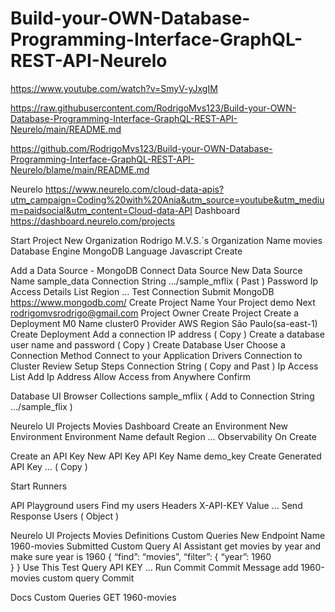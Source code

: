 # Build-your-OWN-Database-Programming-Interface-GraphQL-REST-API-Neurelo

https://www.youtube.com/watch?v=SmyV-yJxgIM 

https://raw.githubusercontent.com/RodrigoMvs123/Build-your-OWN-Database-Programming-Interface-GraphQL-REST-API-Neurelo/main/README.md

https://github.com/RodrigoMvs123/Build-your-OWN-Database-Programming-Interface-GraphQL-REST-API-Neurelo/blame/main/README.md

Neurelo 
https://www.neurelo.com/cloud-data-apis?utm_campaign=Coding%20with%20Ania&utm_source=youtube&utm_medium=paidsocial&utm_content=Cloud-data-API 
Dashboard
https://dashboard.neurelo.com/projects 

Start Project 
New
Organization
Rodrigo M.V.S.´s Organization
Name
movies
Database Engine
MongoDB
Language
Javascript
Create

Add a Data Source - MongoDB
Connect Data Source
New Data Source
Name
sample_data
Connection String
…/sample_mflix ( Past )
Password
Ip Access Details List
Region 
…
Test Connection
Submit 
MongoDB
https://www.mongodb.com/ 
Create Project
Name Your Project
demo
Next
rodrigomvsrodrigo@gmail.com     Project Owner 
Create Project
Create a Deployment
M0
Name 
cluster0
Provider
AWS
Region
São Paulo(sa-east-1)
Create Deployment
Add a connection IP address ( Copy ) 
Create a database user
name and password ( Copy )
Create Database User
Choose a Connection Method
Connect to your Application
Drivers
Connection to Cluster
Review Setup Steps
Connection String ( Copy and Past )
Ip Access List
Add Ip Address
Allow Access from Anywhere
Confirm

Database UI
Browser Collections
sample_mflix ( Add to Connection String …/sample_flix )

Neurelo UI
Projects
Movies
Dashboard
Create an Environment 
New Environment 
Environment Name
default
Region
…
Observability 
On
Create

Create an API Key
New API Key
API Key Name
demo_key
Create
Generated API Key
… ( Copy )

Start Runners

API Playground
users
Find my users
Headers
X-API-KEY      Value …
Send
Response
Users ( Object )

Neurelo UI
Projects
Movies
Definitions
Custom Queries
New
Endpoint Name
1960-movies
Submitted
Custom Query AI Assistant
get movies by year and make sure year is 1960
{ 
	“find”: “movies”,
	“filter”: {
		“year”: 1960	
		}
}
Use This
Test Query
API KEY
…
Run
Commit
Commit Message
add 1960-movies custom query
Commit

Docs
Custom Queries
GET 1960-movies







